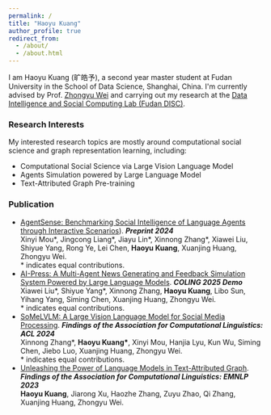 ```yaml
---
permalink: /
title: "Haoyu Kuang"
author_profile: true
redirect_from: 
  - /about/
  - /about.html
---
```


I am Haoyu Kuang (旷皓予), a second year master student at Fudan University in the School of Data Science, Shanghai, China. I'm currently advised by Prof. [Zhongyu Wei](http://www.fudan-disc.com/people/zywei) and carrying out my research at the [Data Intelligence and Social Computing Lab (Fudan DISC)](http://www.fudan-disc.com/).

### Research Interests

My interested research topics are mostly around computational social science and graph representation learning, including:
- Computational Social Science via Large Vision Language Model
- Agents Simulation powered by Large Language Model
- Text-Attributed Graph Pre-training

### Publication
- [AgentSense: Benchmarking Social Intelligence of Language Agents through Interactive Scenarios](https://arxiv.org/abs/2410.19346)). ***Preprint 2024***  
  Xinyi Mou\*, Jingcong Liang\*, Jiayu Lin\*, Xinnong Zhang\*, Xiawei Liu, Shiyue Yang, Rong Ye, Lei Chen, **Haoyu Kuang**, Xuanjing Huang, Zhongyu Wei.   
  \* indicates equal contributions.  
- [AI-Press: A Multi-Agent News Generating and Feedback Simulation System Powered by Large Language Models](https://arxiv.org/abs/2410.07561). ***COLING 2025 Demo***  
  Xiawei Liu\*, Shiyue Yang\*, Xinnong Zhang, **Haoyu Kuang**, Libo Sun, Yihang Yang, Siming Chen, Xuanjing Huang, Zhongyu Wei.  
  \* indicates equal contributions.
- [SoMeLVLM: A Large Vision Language Model for Social Media Processing](https://aclanthology.org/2024.findings-acl.140/). ***Findings of the Association for Computational Linguistics: ACL 2024***  
  Xinnong Zhang\*, **Haoyu Kuang\***, Xinyi Mou, Hanjia Lyu, Kun Wu, Siming Chen, Jiebo Luo, Xuanjing Huang, Zhongyu Wei.  
  \* indicates equal contributions.
- [Unleashing the Power of Language Models in Text-Attributed Graph](https://aclanthology.org/2023.findings-emnlp.565/). ***Findings of the Association for Computational Linguistics: EMNLP 2023***  
  **Haoyu Kuang**, Jiarong Xu, Haozhe Zhang, Zuyu Zhao, Qi Zhang, Xuanjing Huang, Zhongyu Wei.
